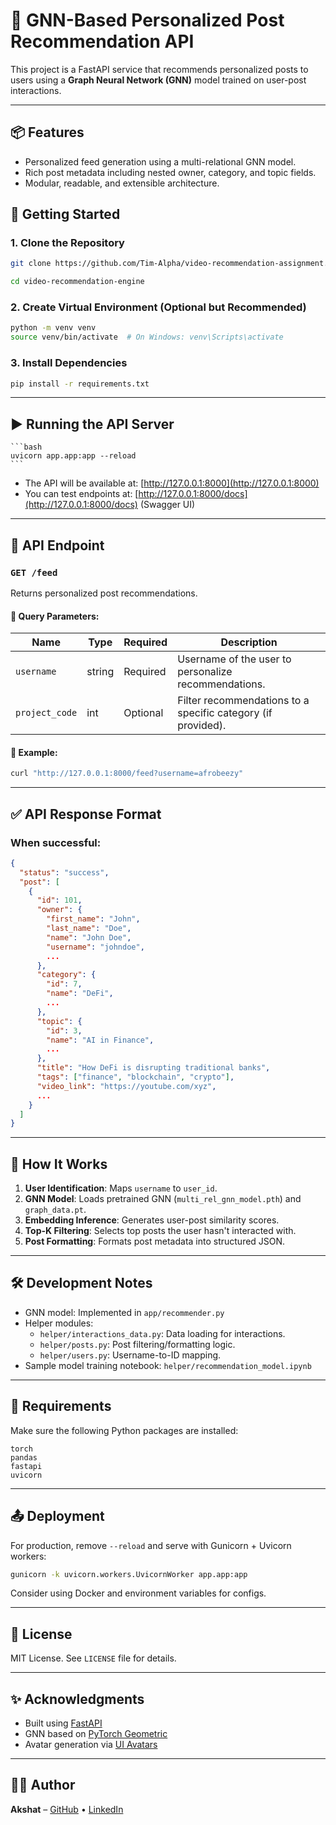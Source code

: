 # 🎯 GNN-Based Personalized Post Recommendation API

This project is a FastAPI service that recommends personalized posts to users using a **Graph Neural Network (GNN)** model trained on user-post interactions.

---

## 📦 Features

- Personalized feed generation using a multi-relational GNN model.
- Rich post metadata including nested owner, category, and topic fields.
- Modular, readable, and extensible architecture.

## 🚀 Getting Started

### 1. Clone the Repository

```bash
git clone https://github.com/Tim-Alpha/video-recommendation-assignment.git
```

```bash
cd video-recommendation-engine
```

### 2. Create Virtual Environment (Optional but Recommended)

```bash
python -m venv venv
source venv/bin/activate  # On Windows: venv\Scripts\activate
```

### 3. Install Dependencies

```bash
pip install -r requirements.txt
```

---

## ▶️ Running the API Server

    ```bash
    uvicorn app.app:app --reload
    ```

- The API will be available at: [http://127.0.0.1:8000](http://127.0.0.1:8000)
- You can test endpoints at: [http://127.0.0.1:8000/docs](http://127.0.0.1:8000/docs) (Swagger UI)

---

## 📌 API Endpoint

### `GET /feed`

Returns personalized post recommendations.

#### 🔧 Query Parameters:

| Name           | Type   | Required | Description                                                  |
| -------------- | ------ | -------- | ------------------------------------------------------------ |
| `username`     | string | Required | Username of the user to personalize recommendations.         |
| `project_code` | int    | Optional | Filter recommendations to a specific category (if provided). |

#### 🧪 Example:

```bash
curl "http://127.0.0.1:8000/feed?username=afrobeezy"
```

---

## ✅ API Response Format

### When successful:

```json
{
  "status": "success",
  "post": [
    {
      "id": 101,
      "owner": {
        "first_name": "John",
        "last_name": "Doe",
        "name": "John Doe",
        "username": "johndoe",
        ...
      },
      "category": {
        "id": 7,
        "name": "DeFi",
        ...
      },
      "topic": {
        "id": 3,
        "name": "AI in Finance",
        ...
      },
      "title": "How DeFi is disrupting traditional banks",
      "tags": ["finance", "blockchain", "crypto"],
      "video_link": "https://youtube.com/xyz",
      ...
    }
  ]
}
```

---

## 🧠 How It Works

1. **User Identification**: Maps `username` to `user_id`.
2. **GNN Model**: Loads pretrained GNN (`multi_rel_gnn_model.pth`) and `graph_data.pt`.
3. **Embedding Inference**: Generates user-post similarity scores.
4. **Top-K Filtering**: Selects top posts the user hasn't interacted with.
5. **Post Formatting**: Formats post metadata into structured JSON.

---

## 🛠️ Development Notes

- GNN model: Implemented in `app/recommender.py`
- Helper modules:
  - `helper/interactions_data.py`: Data loading for interactions.
  - `helper/posts.py`: Post filtering/formatting logic.
  - `helper/users.py`: Username-to-ID mapping.
- Sample model training notebook: `helper/recommendation_model.ipynb`

---

## 📄 Requirements

Make sure the following Python packages are installed:

```
torch
pandas
fastapi
uvicorn
```

---

## 📤 Deployment

For production, remove `--reload` and serve with Gunicorn + Uvicorn workers:

```bash
gunicorn -k uvicorn.workers.UvicornWorker app.app:app
```

Consider using Docker and environment variables for configs.

---

## 🧾 License

MIT License. See `LICENSE` file for details.

---

## ✨ Acknowledgments

- Built using [FastAPI](https://fastapi.tiangolo.com/)
- GNN based on [PyTorch Geometric](https://pytorch-geometric.readthedocs.io/)
- Avatar generation via [UI Avatars](https://ui-avatars.com)

---

## 👨‍💻 Author

**Akshat** – [GitHub](https://github.com/your-username) • [LinkedIn](https://linkedin.com/in/your-profile)
